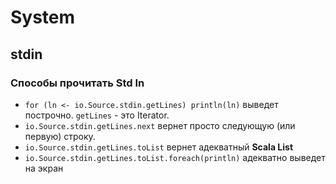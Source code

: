 # System

## stdin

### Способы прочитать Std In

- `for (ln <- io.Source.stdin.getLines) println(ln)` выведет построчно. `getLines` - это Iterator.
- `io.Source.stdin.getLines.next` вернет просто следующую (или первую) строку.
- `io.Source.stdin.getLines.toList` вернет адекватный **Scala List**
- `io.Source.stdin.getLines.toList.foreach(println)` адекватно выведет на экран
